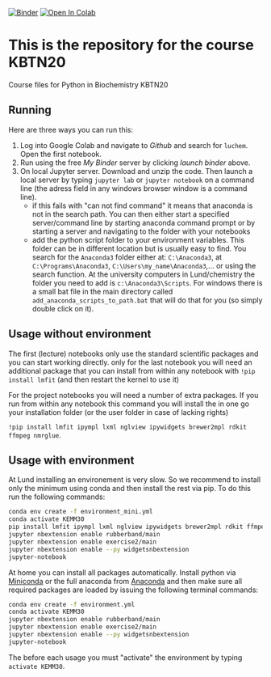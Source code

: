 [![Binder](https://mybinder.org/badge_logo.svg)](https://mybinder.org/v2/gh/luchem/KEMM30.git/master)
<a target="_blank" href="https://colab.research.google.com/github/luchem/KEMM30/blob/master/lectures/01-introduction.ipynb">
  <img src="https://colab.research.google.com/assets/colab-badge.svg" alt="Open In Colab"/>
</a>

# This is the repository for the course KBTN20

Course files for Python in Biochemistry KBTN20

## Running

Here are three ways you can run this:
1. Log into Google Colab and navigate to _Github_ and search for `luchem`. Open the first notebook.
2. Run using the free _My Binder_ server by clicking _launch binder_ above.
3. On local Jupyter server. Download and unzip the code. Then launch a local server by typing `jupyter lab` or `jupyter notebook` on a command line 
(the adress field in any windows browser window is a command line).
    - if this fails with "can not find command" it means that anaconda is not in the 
    search path. You can then either start a specified server/command line by starting 
    anaconda command prompt or by starting a server and navigating to the folder with your notebooks
    - add the python script folder to your environment variables. This folder can be 
    in different location but is usually easy to find. You search for the `Anaconda3` folder either at: 
    `C:\Anaconda3`, at `C:\Programs\Anaconda3`, `C:\Users\my_name\Anaconda3`,... or using the search function. 
    At the university computers in Lund/chemistry the folder you need to add is `c:\Anaconda3\Scripts`.
    For windows there is a small bat file in the main directory called `add_anaconda_scripts_to_path.bat` that 
    will do that for you (so simply double click on it).
    
## Usage without environment

The first (lecture) notebooks only use the standard scientific packages and you can start working directly. 
only for the last notebook you will need an additional package that you can install from within any notebook
with `!pip install lmfit` (and then restart the kernel to use it)

For the project notebooks you will need a number of extra packages. If you run from within any notebook this 
command you will install the in one go your installation folder (or the user folder in case of lacking rights)

`!pip install lmfit ipympl lxml nglview ipywidgets brewer2mpl rdkit ffmpeg nmrglue`.

## Usage with environment

At Lund installing an environement is very slow. So we recommend to install only the minimum using conda and then
install the rest via pip. To do this run the following commands:

``` bash
conda env create -f environment_mini.yml
conda activate KEMM30
pip install lmfit ipympl lxml nglview ipywidgets brewer2mpl rdkit ffmpeg nmrglue
jupyter nbextension enable rubberband/main
jupyter nbextension enable exercise2/main
jupyter nbextension enable --py widgetsnbextension
jupyter-notebook
```

At home you can install all packages automatically. Install python via [Miniconda](https://conda.io/miniconda.html) 
or the full anaconda from [Anaconda](https://www.anaconda.com/download) and 
then make sure all required packages are loaded by issuing the following terminal commands:

``` bash
conda env create -f environment.yml
conda activate KEMM30
jupyter nbextension enable rubberband/main
jupyter nbextension enable exercise2/main
jupyter nbextension enable --py widgetsnbextension
jupyter-notebook
```

The before each usage you must "activate" the environment by typing `activate KEMM30`.
